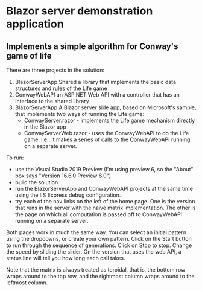 # Blazor server demonstration application 
## Implements a simple algorithm for Conway's game of life

There are three projects in the solution:
1. BlazorServerApp.Shared
	a library that implements the basic data structures and rules of the Life game
2. ConwayWebAPI
	an ASP.NET Web API with a controller that has an interface to the shared library
3. BlazorServerApp
	A Blazor server side app, based on Microsoft's sample, that implements two ways of
	running the Life game:
	- ConwayServer.razor - implements the Life game mechanism directly in the Blazor app
	- ConwayServerWeb.razor - uses the ConwayWebAPI to do the Life game, i.e., it makes 
	a series of calls to the ConwayWebAPI running on a separate server.

To run:
 - use the Visual Studio 2019 Preview (I'm using preview 6, so the "About" box says "Version 16.6.0 Preview 6.0")
 - build the solution
 - run the BlazorServerApp and ConwayWebAPI projects at the same time using the IIS Express debug configuration.
 - try each of the nav links on the left of the home page. One is the version that runs in the server with the naive 
 matrix implementation. The other is the page on which all computation is passed off to
 ConwayWebAPI running on a separate server. 

 Both pages work in much the same way. You can select an initial pattern using the dropdowns,
 or create your own pattern. Click on the Start button to run through the sequence of generations. 
 Click on Stop to stop. Change the speed by sliding the slider. On the version that uses the web API,
 a status line will tell you how long each call takes.

 Note that the matrix is always treated as toroidal, that is, the bottom row wraps around
 to the top row, and the rightmost column wraps around to the leftmost column.
